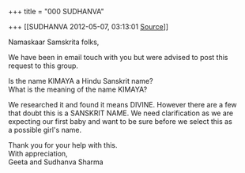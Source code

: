+++
title = "000 SUDHANVA"

+++
[[SUDHANVA	2012-05-07, 03:13:01 [Source](https://groups.google.com/g/samskrita/c/vY0fM1sD_O4)]]



Namaskaar Samskrita folks,  
  
We have been in email touch with you but were advised to post this  
request to this group.  
  
Is the name KIMAYA a Hindu Sanskrit name?  
What is the meaning of the name KIMAYA?  
  
We researched it and found it means DIVINE. However there are a few  
that doubt this is a SANSKRIT NAME. We need clarification as we are  
expecting our first baby and want to be sure before we select this as  
a possible girl's name.  
  
Thank you for your help with this.  
With appreciation,  
Geeta and Sudhanva Sharma  

